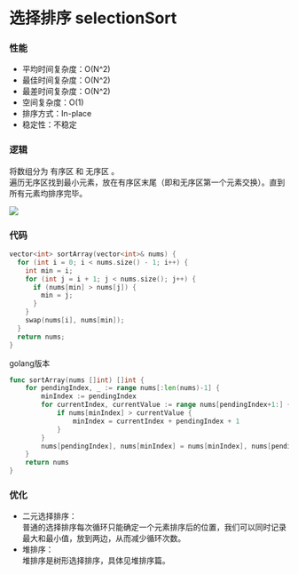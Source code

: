 # 选择排序 selectionSort
### 性能
* 平均时间复杂度：O(N^2)
* 最佳时间复杂度：O(N^2)
* 最差时间复杂度：O(N^2)
* 空间复杂度：O(1)
* 排序方式：In-place
* 稳定性：不稳定
### 逻辑
将数组分为 有序区 和 无序区 。  
遍历无序区找到最小元素，放在有序区末尾（即和无序区第一个元素交换）。直到所有元素均排序完毕。

![](https://www.runoob.com/wp-content/uploads/2019/03/selectionSort.gif)
### 代码
```cpp
vector<int> sortArray(vector<int>& nums) {
  for (int i = 0; i < nums.size() - 1; i++) {
    int min = i;
    for (int j = i + 1; j < nums.size(); j++) {
      if (nums[min] > nums[j]) {
        min = j;
      }
    }
    swap(nums[i], nums[min]);
  }
  return nums;
}
```
golang版本
```go
func sortArray(nums []int) []int {
	for pendingIndex, _ := range nums[:len(nums)-1] {
		minIndex := pendingIndex
		for currentIndex, currentValue := range nums[pendingIndex+1:] {
			if nums[minIndex] > currentValue {
				minIndex = currentIndex + pendingIndex + 1
			}
		}
		nums[pendingIndex], nums[minIndex] = nums[minIndex], nums[pendingIndex]
	}
	return nums
}
```
### 优化
* 二元选择排序：  
普通的选择排序每次循环只能确定一个元素排序后的位置，我们可以同时记录最大和最小值，放到两边，从而减少循环次数。
* 堆排序：  
堆排序是树形选择排序，具体见堆排序篇。